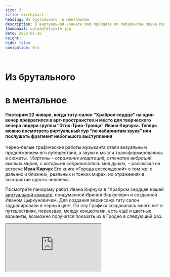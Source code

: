 ```yaml
---
size: 2
title: kirchykart
heading: Из брутального  в ментальное
description: В виртуальной комнате mam пройдите по лабиринтам звука Иван Кирчука
thumbnail: upload/etiyvfe.jpg
date: 2022-01-26
height: 
hide: false
navigation: Кто

---
```

# **Из брутального**
# **в ментальное**

#### Повторим 22 января, когда тату-салон “Храброе сердце” на один вечер превратился в арт-пространство и место для творческого вечера лидера группы “Этно-Трио-Троица” Ивана Кирчука. Теперь можно посмотреть виртуальный тур “по лабиринтам звука” или послушать фрагмент небольшого выступления

Черно-белые графические работы музыканта стали визуальным продолжением его  путешествий, а звуки и мысли трансформировались в сюжеты. _“Картины – отражение медитаций, отпечатки вибраций высших миров, с которыми соприкасалась моя душа»,_ – рассказал на встрече **Иван Кирчук** Его книга «Города восхождений» о том же: о дальних и ближних, реальных и тонких мирах, их отражениях в восприятии одного человека.

Посмотрите панораму работ Ивана Кирчука в "Храбром сердцев нашей [виртуальной комнате](http://hi360v.com/other/painters/kirchuk/), придуманной Ириной Варкулевич и созданной Иваном Цыркуновичем. Для создания вернисажа тату салон задрапировали в черный цвет.  По слу
Графика создавалась много лет в путешествиях, переездах, между концертами, есть ещё и цветные варианты, возможно получится показать их в Гродно в следующий раз. 

<div><iframe class="youtube" src="https://www.youtube.com/embed/JQgtRTA2EBE"></div> 
  
Фото/видео:Елена Лойко, Ирина Варкулевич  
Автор текста: Елена Лойко (ШСЖ-2022)
Панорамаа: Иван Циркунович
  
